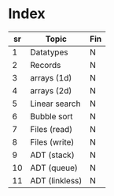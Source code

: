 # Index
| sr  | Topic          | Fin |
| --- | -------------- | --- |
| 1   | Datatypes      | N   |
| 2   | Records        | N   |
| 3   | arrays (1d)    | N   |
| 4   | arrays (2d)    | N   |
| 5   | Linear search  | N   |
| 6   | Bubble sort    | N   |
| 7   | Files (read)   | N   |
| 8   | Files (write)  | N   |
| 9   | ADT (stack)    | N   |
| 10  | ADT (queue)    | N   |
| 11  | ADT (linkless) | N   |
